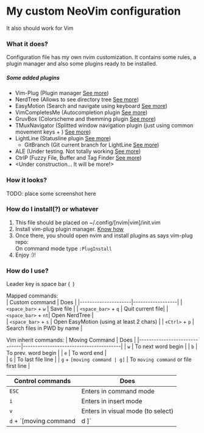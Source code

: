 # My custom NeoVim configuration   
It also should work for Vim    
    
### What it does?
Configuration file has my own nvim customization. It contains some rules, a plugin manager and also some plugins ready to be installed.
   
##### Some added plugins
 - Vim-Plug (Plugin manager [See more](https://github.com/junegunn/vim-plug))  
 - NerdTree (Allows to see directory tree [See more](https://github.com/scrooloose/nerdtree-git-plugin))   
 - EasyMotion (Search and navigate using keyboard [See more](https://github.com/easymotion/vim-easymotion))
 - VimCompletesMe (Autocompletion plugin [See more](https://github.com/ackyshake/VimCompletesMe))
 - GruvBox (Colorscheme and themming plugin [See more](https://github.com/morhetz/gruvbox))
 - TMuxNavigator (Splitted window navigation plugin (just using common movement keys + <CTRL>) [See more](https://github.com/christoomey/vim-tmux-navigator))
 - LightLine (Statusline plugin [See more](https://github.com/itchyny/lightline.vim))
   - GitBranch (Git current branch for LightLine [See more](https://github.com/itchyny/vim-gitbranch))
 - ALE (Under testing. Not totally working [See more](https://github.com/dense-analysis/ale))
 - CtrlP (Fuzzy File, Buffer and Tag Finder [See more](https://github.com/ctrlpvim/ctrlp.vim))
 - <Under construction... It will be more!>    

### How it looks?
TODO: place some screenshot here    
      
### How do I install(?) or whatever
 1. This file should be placed on ~/.config/[nvim|vim]/init.vim   
 2. Install vim-plug plugin manager. [Know how](https://github.com/junegunn/vim-plug)   
 3. Once there, you should open nvim and install plugins as says vim-plug repo:   
 On command mode type `:PlugInstall`
 4. Enjoy :)!
     
### How do I use?   
Leader key is space bar (` `)    
     
Mapped commands:     
| Custom command      | Does             |
|---------------------|------------------|
| `<space_bar>` + `w` | Save file        |
| `<space_bar>` + `q` | Quit current file|
| `<space_bar>` + `nt`| Open NerdTree    |  
| `<space_bar>` + `s` | Open EasyMotion (using at least 2 chars)  |
| `<Ctrl>` + `p`      | Search files in PWD by name |
     
Vim inherit commands:
| Moving Command               | Does                                   |
|------------------------------|----------------------------------------|
| `w`                          | To next word begin                     |
| `b`                          | To prev. word begin                    |
| `e`                          | To word end                            |  
| `G`                          | To last file line                      |
| `g` + `[moving command | g]` | To `moving command` or file first line |
       
| Control commands              | Does                                                     |
|-------------------------------|----------------------------------------------------------|
| `ESC`                         | Enters in command mode                                   |
| `i`                           | Enters in insert mode                                    |
| `v`                           | Enters in visual mode (to select)                        |
| `d` + `[moving command | d ]` | Deletes from cursor to `moving command` or complete line |   
   
